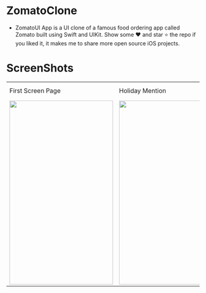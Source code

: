 # ZomatoClone
* ZomatoUI App is a UI clone of a famous food ordering app called Zomato built using Swift and UIKit. Show some ❤️ and star ⭐ the repo if you liked it, it makes me to share more open source iOS projects.

# ScreenShots
<table>
  <tr>
    <td>First Screen Page</td>
     <td>Holiday Mention</td>
     <td>Present day in purple and selected day in pink</td>
  </tr>
  <tr>
    <td><img src="https://user-images.githubusercontent.com/75114840/184346416-e2b420c5-375e-4bac-a7b3-e09296fee460.png" width=270 height=480></td>
    <td><img src="https://user-images.githubusercontent.com/75114840/184346645-77ea1f90-888d-4829-90a3-d114e7e3eb14.png" width=270 height=480></td>
    <td><img src="https://user-images.githubusercontent.com/75114840/184346845-0fb6bf86-e09e-4de6-b835-6254d494372d.png" width=270 height=480></td>
  </tr>
 </table>




